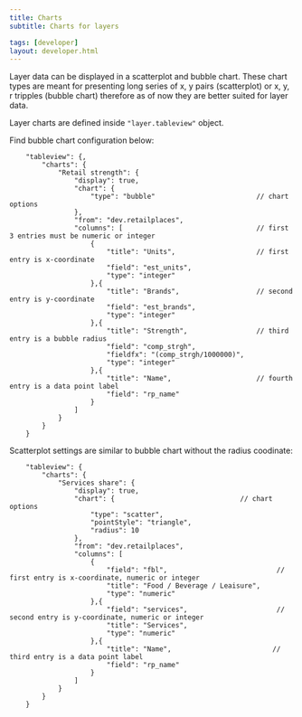 ```yaml
---
title: Charts
subtitle: Charts for layers

tags: [developer]
layout: developer.html
---
```


Layer data can be displayed in a scatterplot and bubble chart. These chart types are meant for presenting long series of x, y pairs (scatterplot) or x, y, r tripples (bubble chart) therefore as of now they are better suited for layer data.

Layer charts are defined inside ```"layer.tableview"``` object.

Find bubble chart configuration below:

```text
    "tableview": {,
        "charts": {
            "Retail strength": {
                "display": true,
                "chart": {
                    "type": "bubble"                         // chart options
                },
                "from": "dev.retailplaces",
                "columns": [                                 // first 3 entries must be numeric or integer
                    {
                        "title": "Units",                    // first entry is x-coordinate
                        "field": "est_units",
                        "type": "integer"
                    },{
                        "title": "Brands",                   // second entry is y-coordinate
                        "field": "est_brands",
                        "type": "integer"
                    },{
                        "title": "Strength",                 // third entry is a bubble radius
                        "field": "comp_strgh",
                        "fieldfx": "(comp_strgh/1000000)",
                        "type": "integer"
                    },{
                        "title": "Name",                     // fourth entry is a data point label
                        "field": "rp_name"
                    }
                ]
            }
        }
    }
```

Scatterplot settings are similar to bubble chart without the radius coodinate:

```text
    "tableview": {
	    "charts": {
	        "Services share": {
	    	    "display": true,
	    	    "chart": {                               // chart options
	    		    "type": "scatter",
	    		    "pointStyle": "triangle",
	    		    "radius": 10
	    	    },
	    	    "from": "dev.retailplaces",
	    	    "columns": [
	    	        {
	    	    	    "field": "fbl",                           // first entry is x-coordinate, numeric or integer
	    	    	    "title": "Food / Beverage / Leaisure",
	    	    	    "type": "numeric"
	    	        },{
	    	    	    "field": "services",                      // second entry is y-coordinate, numeric or integer
	    	    	    "title": "Services",
	    	    	    "type": "numeric"
	    	        },{
	    	    	    "title": "Name",                         // third entry is a data point label
	    	    	    "field": "rp_name"
	    	    	}
	    	    ]
	        }
	    }
    }
```